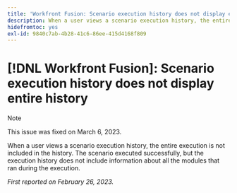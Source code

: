 ```yaml
---
title: 'Workfront Fusion: Scenario execution history does not display entire history'
description: When a user views a scenario execution history, the entire execution is not included in the history. The scenario executed successfully, but the execution history does not include information about all the modules that ran during the execution
hidefromtoc: yes
exl-id: 9840c7ab-4b28-41c6-86ee-415d4168f809
---
```

# [!DNL Workfront Fusion]: Scenario execution history does not display entire history

>[!NOTE]
>
>This issue was fixed on March 6, 2023.

When a user views a scenario execution history, the entire execution is not included in the history. The scenario executed successfully, but the execution history does not include information about all the modules that ran during the execution.

_First reported on February 26, 2023._
